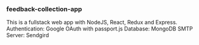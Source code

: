### feedback-collection-app
This is a fullstack web app with NodeJS, React, Redux and Express.
Authentication: Google OAuth with passport.js
Database: MongoDB
SMTP Server: Sendgird
